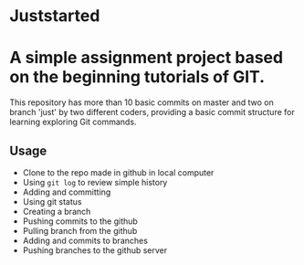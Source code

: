# Juststarted
  A simple assignment project based on the beginning tutorials of GIT.
========
This repository has more than 10 basic commits on master and two on branch 'just' by two different coders, providing a basic commit structure for learning exploring Git commands.

## Usage

* Clone to the repo made in github in local computer
* Using `git log` to review simple history
* Adding and committing 
* Using git status
* Creating a branch
* Pushing commits to the github
* Pulling branch from the github
* Adding and commits to branches
* Pushing branches to the github server

